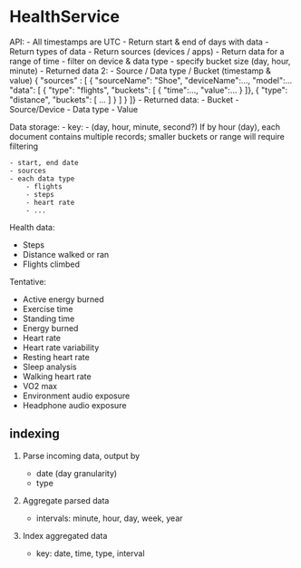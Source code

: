 # HealthService

API:
    - All timestamps are UTC
    - Return start & end of days with data
    - Return types of data
    - Return sources (devices / apps)
    - Return data for a range of time
        - filter on device & data type
        - specify bucket size (day, hour, minute)
        - Returned data 2:
            - Source / Data type / Bucket (timestamp & value)
            { "sources" : [
                { "sourceName": "Shoe",  "deviceName":..., "model":... 
                    "data": [
                        { "type": "flights", 
                            "buckets": [
                                { "time":..., "value":... }
                        ]}, {
                            "type": "distance",
                            "buckets": [ ... ]
                        }
                    ]
                }
            ]}
        - Returned data:
            - Bucket
                - Source/Device
                    - Data type
                        - Value



Data storage:
    - key: <device>-<UTC-timestamp> (day, hour, minute, second?)
        If by hour (day), each document contains multiple records; smaller buckets or range will require filtering

    - start, end date
    - sources
    - each data type
        - flights
        - steps
        - heart rate
        - ...


Health data:
- Steps
- Distance walked or ran
- Flights climbed

Tentative:
- Active energy burned
- Exercise time
- Standing time
- Energy burned
- Heart rate
- Heart rate variability
- Resting heart rate
- Sleep analysis
- Walking heart rate
- VO2 max
- Environment audio exposure
- Headphone audio exposure


## indexing
1. Parse incoming data, output by
    - date (day granularity)
    - type

2. Aggregate parsed data
    - intervals: minute, hour, day, week, year

3. Index aggregated data
    - key: date, time, type, interval
